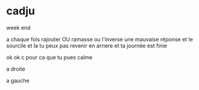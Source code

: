 # cadju
week end 

a chaque fois rajouter OU ramasse ou l'inverse une mauvaise réponse et le sourcile et la tu peux pas revenir en arriere et ta journée est finie

ok ok c pour ca que tu pues calme

a droite

a gauche

